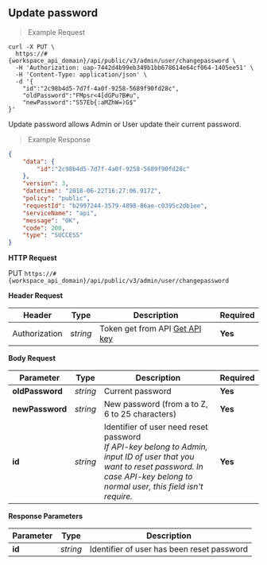 ## Update password

> Example Request

```shell
curl -X PUT \
  https://#{workspace_api_domain}/api/public/v3/admin/user/changepassword \
  -H 'Authorization: uap-7442d4b99eb349b1bb678614e64cf064-1405ee51' \
  -H 'Content-Type: application/json' \
  -d '{
    "id":"2c98b4d5-7d7f-4a0f-9258-5689f90fd28c",
    "oldPassword":"FMpsr<4[dGPu?B#u",
    "newPassword":"S57Eb{:aMZhW=)G$"
}'
```

Update password allows Admin or User update their current password.

> Example Response

```json
{
    "data": {
        "id":"2c98b4d5-7d7f-4a0f-9258-5689f90fd28c"
    },
    "version": 3,
    "datetime": "2018-06-22T16:27:06.917Z",
    "policy": "public",
    "requestId": "b2997244-3579-4898-86ae-c0395c2db1ee",
    "serviceName": "api",
    "message": "OK",
    "code": 200,
    "type": "SUCCESS"
}
```

**HTTP Request**

<span class="put-button"> PUT </span>
```https://#{workspace_api_domain}/api/public/v3/admin/user/changepassword```

**Header Request**

| Header   | Type   | Description | Required |
|-------------|--------|-------------|---------|
| Authorization | *string* |Token get from API [Get API key](#get-api-key) | **Yes** |

**Body Request**


| Parameter | Type | Description | Required |
| ------------- | ------------- | ------------- | ------------- |
|**oldPassword**|*string*|Current password|**Yes**|
|**newPassword**|*string*|New password (from a to Z, 6 to 25 characters)|**Yes**|
|**id**|*string*| Identifier of user need reset password    <span onclick="this.classList.toggle('inactive')" class = "tool-tip inactive"><br><i>If API-key belong to Admin, input ID of user that you want to reset password. In case API-key belong to normal user, this field isn't require.</i></span>|**Yes**|



**Response Parameters**

| Parameter   | Type   | Description |
|-------------|--------|-------------------------|
| **id** | *string* | Identifier of user has been reset password |


